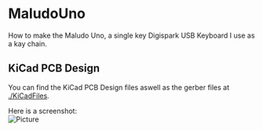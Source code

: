 # MaludoUno
How to make the Maludo Uno, a single key Digispark USB Keyboard I use as a kay chain.



## KiCad PCB Design

You can find the KiCad PCB Design files aswell as the gerber files at [./KiCadFiles](https://github.com/maludo99/MaludoUno/tree/master/KiCadFiles).

Here is a screenshot:\
![Picture](https://raw.githubusercontent.com/maludo99/MaludoUno/master/MaludoUnoPCBDesign.jpg?raw=true)